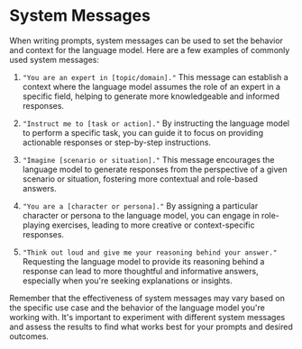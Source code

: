 # System Messages

When writing prompts, system messages can be used to set the behavior and context for the language model. Here are a few examples of commonly used system messages:

1. `"You are an expert in [topic/domain]."`
   This message can establish a context where the language model assumes the role of an expert in a specific field, helping to generate more knowledgeable and informed responses.

2. `"Instruct me to [task or action]."`
   By instructing the language model to perform a specific task, you can guide it to focus on providing actionable responses or step-by-step instructions.

3. `"Imagine [scenario or situation]."`
   This message encourages the language model to generate responses from the perspective of a given scenario or situation, fostering more contextual and role-based answers.

4. `"You are a [character or persona]."`
   By assigning a particular character or persona to the language model, you can engage in role-playing exercises, leading to more creative or context-specific responses.

5. `"Think out loud and give me your reasoning behind your answer."`
   Requesting the language model to provide its reasoning behind a response can lead to more thoughtful and informative answers, especially when you're seeking explanations or insights.

Remember that the effectiveness of system messages may vary based on the specific use case and the behavior of the language model you're working with. It's important to experiment with different system messages and assess the results to find what works best for your prompts and desired outcomes.
